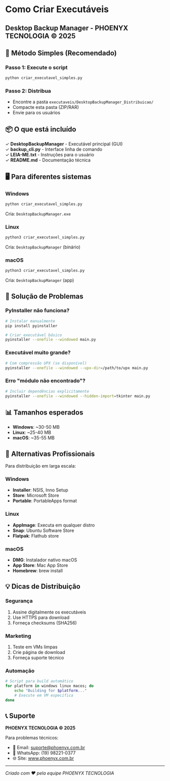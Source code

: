 # Como Criar Executáveis
## Desktop Backup Manager - PHOENYX TECNOLOGIA © 2025

## 🚀 Método Simples (Recomendado)

### Passo 1: Execute o script
```bash
python criar_executavel_simples.py
```

### Passo 2: Distribua
- Encontre a pasta `executaveis/DesktopBackupManager_Distribuicao/`
- Compacte esta pasta (ZIP/RAR)
- Envie para os usuários

## 📦 O que está incluído

✓ **DesktopBackupManager** - Executável principal (GUI)  
✓ **backup_cli.py** - Interface linha de comando  
✓ **LEIA-ME.txt** - Instruções para o usuário  
✓ **README.md** - Documentação técnica  

## 🖥️ Para diferentes sistemas

### Windows
```cmd
python criar_executavel_simples.py
```
Cria: `DesktopBackupManager.exe`

### Linux
```bash
python3 criar_executavel_simples.py
```
Cria: `DesktopBackupManager` (binário)

### macOS  
```bash
python3 criar_executavel_simples.py
```
Cria: `DesktopBackupManager` (app)

## 🔧 Solução de Problemas

### PyInstaller não funciona?
```bash
# Instalar manualmente
pip install pyinstaller

# Criar executável básico
pyinstaller --onefile --windowed main.py
```

### Executável muito grande?
```bash
# Com compressão UPX (se disponível)
pyinstaller --onefile --windowed --upx-dir=/path/to/upx main.py
```

### Erro "módulo não encontrado"?
```bash
# Incluir dependências explicitamente
pyinstaller --onefile --windowed --hidden-import=tkinter main.py
```

## 📊 Tamanhos esperados

- **Windows**: ~30-50 MB
- **Linux**: ~25-40 MB  
- **macOS**: ~35-55 MB

## 🎯 Alternativas Profissionais

Para distribuição em larga escala:

### Windows
- **Installer**: NSIS, Inno Setup
- **Store**: Microsoft Store
- **Portable**: PortableApps format

### Linux
- **AppImage**: Executa em qualquer distro
- **Snap**: Ubuntu Software Store
- **Flatpak**: Flathub store

### macOS
- **DMG**: Instalador nativo macOS
- **App Store**: Mac App Store
- **Homebrew**: brew install

## 💡 Dicas de Distribuição

### Segurança
1. Assine digitalmente os executáveis
2. Use HTTPS para download
3. Forneça checksums (SHA256)

### Marketing
1. Teste em VMs limpas
2. Crie página de download
3. Forneça suporte técnico

### Automação
```bash
# Script para build automático
for platform in windows linux macos; do
    echo "Building for $platform..."
    # Execute em VM específica
done
```

## 📞 Suporte

**PHOENYX TECNOLOGIA © 2025**

Para problemas técnicos:
- 📧 Email: suporte@phoenyx.com.br
- 📱 WhatsApp: (19) 98221-0377    
- 🌐 Site: www.phoenyx.com.br

---

*Criado com ❤️ pela equipe PHOENYX TECNOLOGIA*

